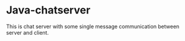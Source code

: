 # Java-chatserver
This is chat server with some single message communication between server and client.

